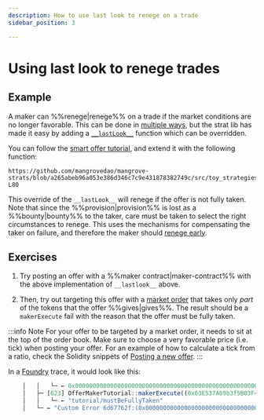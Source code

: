 ```yaml
---
description: How to use last look to renege on a trade
sidebar_position: 3

---
```


# Using last look to renege trades

## Example

A maker can %%renege|renege%% on a trade if the market conditions are no longer favorable. This can be done in [multiple ways](../../protocol/technical-references/taking-and-making-offers/reactive-offer/maker-contract.md), but the strat lib has made it easy by adding a [`__lastLook__`](../technical-references/code/strats/src/strategies/MangroveOffer.md#lastlook) function which can be overridden.

You can follow the [smart offer tutorial](../getting-started/smart-offer.md), and extend it with the following function:

```solidity reference title="OfferMakerTutorial.sol"
https://github.com/mangrovedao/mangrove-strats/blob/a265abeb96a053e386d346c7c9e431878382749c/src/toy_strategies/offer_maker/tutorial/OfferMakerTutorialResidual.sol#L77-L80
```

This override of the `__lastLook__` will renege if the offer is not fully taken. Note that since the %%provision|provision%% is lost as a %%bounty|bounty%% to the taker, care must be taken to select the right circumstances to renege. This uses the mechanisms for compensating the taker on failure, and therefore the maker should [renege early](../../protocol/background/taker-compensation.md#encouraging-early-renege).

## Exercises

1. Try posting an offer with a %%maker contract|maker-contract%% with the above implementation of `__lastlook__` above.

2. Then, try out targeting this offer with a [market order](../../protocol/technical-references/taking-and-making-offers/taker-order/README.md#market-order) that takes only _part_ of the tokens that the offer %%gives|gives%%. The result should be a `makerExecute` fail with the reason that the offer must be fully taken. 

:::info Note
For your offer to be targeted by a market order, it needs to sit at the top of the order book. Make sure to choose a very favorable price (i.e. tick) when posting your offer. For an example of how to calculate a tick from a ratio, check the Solidity snippets of [Posting a new offer](../../protocol/technical-references/taking-and-making-offers/reactive-offer/README.md).
:::

In a [Foundry](https://book.getfoundry.sh/getting-started/installation) trace, it would look like this:

```js
    │   │   └─ ← 0x0000000000000000000000000000000000000000000000000000000000000001
    │   ├─ [623] OfferMakerTutorial::makerExecute((0x63E537A69b3f5B03F4f46c5765c82861BD874b6e, 0xC87385b5E62099f92d490750Fcd6C901a524BBcA, 565, 13965252376515437924197781608061731723491045742767017537776374226616320, 100000000000000000, 170000000000000000000, 114972889140951241694864433974031885472888135242322246917362470694355803832320, 95685385232850624329487581946028423310341827134083876137913628388789126692864, 452312848583266388373324160192082719549164520795168960635552751154278432768)) 
    │   │   └─ ← "tutorial/mustBeFullyTaken"
    │   └─ ← "Custom Error 6d67762f:(0x0000000000000000000000000000000000000000, 15120238736495)"
```
